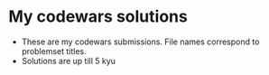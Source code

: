 # My codewars solutions

* These are my codewars submissions. File names correspond to problemset titles.
* Solutions are up till 5 kyu
